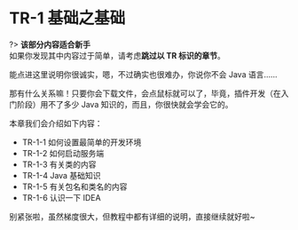 # TR-1 基础之基础

?> **该部分内容适合新手**<br/>如果你发现其中内容过于简单，请考虑**跳过以 TR 标识的章节**。

能点进这里说明你很诚实，嗯，不过确实也很难办，你说你不会 Java 语言……

那有什么关系嘛！只要你会下载文件，会点鼠标就可以了，毕竟，插件开发（在入门阶段）用不了多少 Java 知识的，而且，你很快就会学会它的。

本章我们会介绍如下内容：

- TR-1-1 如何设置最简单的开发环境
- TR-1-2 如何启动服务端
- TR-1-3 有关类的内容
- TR-1-4 Java 基础知识
- TR-1-5 有关包名和类名的内容
- TR-1-6 认识一下 IDEA

别紧张啦，虽然梯度很大，但教程中都有详细的说明，直接继续就好啦~